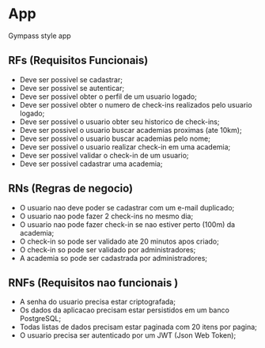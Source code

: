 # App

Gympass style app

## RFs (Requisitos Funcionais)

- Deve ser possivel se cadastrar;
- Deve ser possivel se autenticar;
- Deve ser possivel obter o perfil de um usuario logado;
- Deve ser possivel obter o numero de check-ins realizados pelo usuario logado;
- Deve ser possivel o usuario obter seu historico de check-ins;
- Deve ser possivel o usuario buscar academias proximas (ate 10km);
- Deve ser possivel o usuario buscar academias pelo nome;
- Deve ser possivel o usuario realizar check-in em uma academia;
- Deve ser possivel validar o check-in de um usuario;
- Deve ser possivel cadastrar uma academia;

## RNs (Regras de negocio)

- O usuario nao deve poder se cadastrar com um e-mail duplicado;
- O usuario nao pode fazer 2 check-ins no mesmo dia;
- O usuario nao pode fazer check-in se nao estiver perto (100m) da academia;
- O check-in so pode ser validado ate 20 minutos apos criado;
- O check-in so pode ser validado por administradores;
- A academia so pode ser cadastrada por administradores;

## RNFs (Requisitos nao funcionais )

- A senha do usuario precisa estar criptografada;
- Os dados da aplicacao precisam estar persistidos em um banco PostgreSQL;
- Todas listas de dados precisam estar paginada com 20 itens por pagina;
- O usuario precisa ser autenticado por um JWT (Json Web Token);
